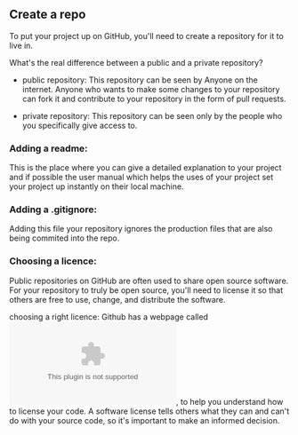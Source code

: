 ## Create a repo

To put your project up on GitHub, you'll need to create a repository for it to live in.



What's the real difference between a public and a private repository?
- public repository: This repository can be seen by Anyone on the internet.
                     Anyone who wants to make some changes to your repository can fork 
                     it and contribute to your repository in the form of pull requests.
 
- private repository: This repository can be seen only by the people who 
                     you specifically give access to.


<h3> Adding a readme: </h3>
This is the place where you can give a detailed explanation to your project
and if possible the user manual which helps the uses of your project set your
project up instantly on their local machine.

<h3> Adding a .gitignore: </h3>
Adding this file your repository ignores the production files that are also
being commited into the repo.

<h3> Choosing a licence: </h3>
Public repositories on GitHub are often used to share open source software. For your repository to truly be open source, you'll need to license it so that others are free to use, change, and distribute the software.

choosing a right licence:
Github has a webpage called ![choosealicence.com][1], to help you understand how to license your code. A software license tells others what they can and can't do with your source code, so it's important to make an informed decision.


[1]:choosealicence.com


